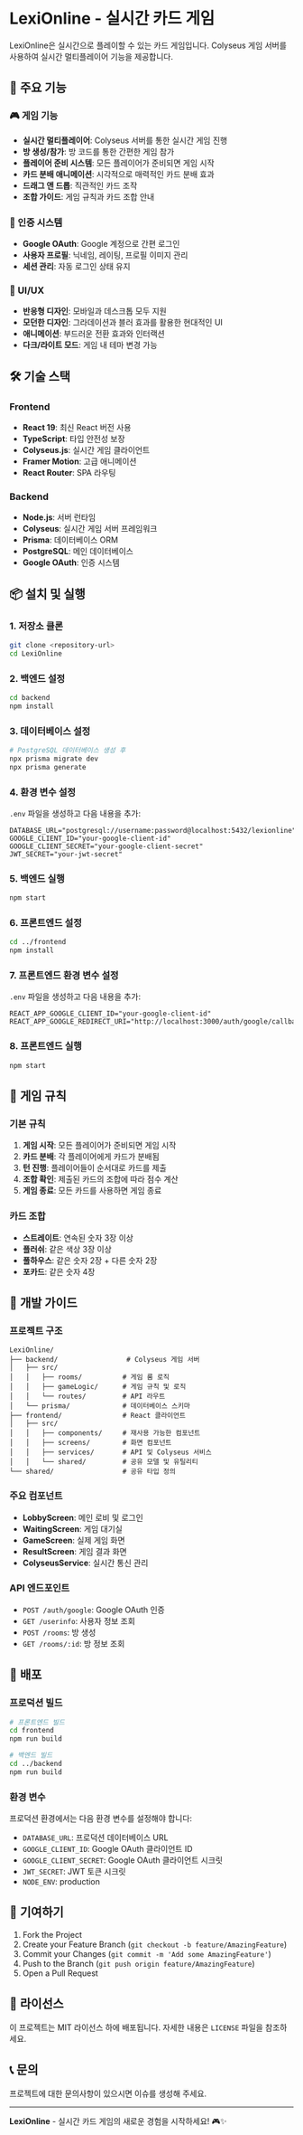# LexiOnline - 실시간 카드 게임

LexiOnline은 실시간으로 플레이할 수 있는 카드 게임입니다. Colyseus 게임 서버를 사용하여 실시간 멀티플레이어 기능을 제공합니다.

## 🚀 주요 기능

### 🎮 게임 기능
- **실시간 멀티플레이어**: Colyseus 서버를 통한 실시간 게임 진행
- **방 생성/참가**: 방 코드를 통한 간편한 게임 참가
- **플레이어 준비 시스템**: 모든 플레이어가 준비되면 게임 시작
- **카드 분배 애니메이션**: 시각적으로 매력적인 카드 분배 효과
- **드래그 앤 드롭**: 직관적인 카드 조작
- **조합 가이드**: 게임 규칙과 카드 조합 안내

### 🔐 인증 시스템
- **Google OAuth**: Google 계정으로 간편 로그인
- **사용자 프로필**: 닉네임, 레이팅, 프로필 이미지 관리
- **세션 관리**: 자동 로그인 상태 유지

### 🎨 UI/UX
- **반응형 디자인**: 모바일과 데스크톱 모두 지원
- **모던한 디자인**: 그라데이션과 블러 효과를 활용한 현대적인 UI
- **애니메이션**: 부드러운 전환 효과와 인터랙션
- **다크/라이트 모드**: 게임 내 테마 변경 가능

## 🛠️ 기술 스택

### Frontend
- **React 19**: 최신 React 버전 사용
- **TypeScript**: 타입 안전성 보장
- **Colyseus.js**: 실시간 게임 클라이언트
- **Framer Motion**: 고급 애니메이션
- **React Router**: SPA 라우팅

### Backend
- **Node.js**: 서버 런타임
- **Colyseus**: 실시간 게임 서버 프레임워크
- **Prisma**: 데이터베이스 ORM
- **PostgreSQL**: 메인 데이터베이스
- **Google OAuth**: 인증 시스템

## 📦 설치 및 실행

### 1. 저장소 클론
```bash
git clone <repository-url>
cd LexiOnline
```

### 2. 백엔드 설정
```bash
cd backend
npm install
```

### 3. 데이터베이스 설정
```bash
# PostgreSQL 데이터베이스 생성 후
npx prisma migrate dev
npx prisma generate
```

### 4. 환경 변수 설정
`.env` 파일을 생성하고 다음 내용을 추가:
```env
DATABASE_URL="postgresql://username:password@localhost:5432/lexionline"
GOOGLE_CLIENT_ID="your-google-client-id"
GOOGLE_CLIENT_SECRET="your-google-client-secret"
JWT_SECRET="your-jwt-secret"
```

### 5. 백엔드 실행
```bash
npm start
```

### 6. 프론트엔드 설정
```bash
cd ../frontend
npm install
```

### 7. 프론트엔드 환경 변수 설정
`.env` 파일을 생성하고 다음 내용을 추가:
```env
REACT_APP_GOOGLE_CLIENT_ID="your-google-client-id"
REACT_APP_GOOGLE_REDIRECT_URI="http://localhost:3000/auth/google/callback"
```

### 8. 프론트엔드 실행
```bash
npm start
```

## 🎯 게임 규칙

### 기본 규칙
1. **게임 시작**: 모든 플레이어가 준비되면 게임 시작
2. **카드 분배**: 각 플레이어에게 카드가 분배됨
3. **턴 진행**: 플레이어들이 순서대로 카드를 제출
4. **조합 확인**: 제출된 카드의 조합에 따라 점수 계산
5. **게임 종료**: 모든 카드를 사용하면 게임 종료

### 카드 조합
- **스트레이트**: 연속된 숫자 3장 이상
- **플러쉬**: 같은 색상 3장 이상
- **풀하우스**: 같은 숫자 2장 + 다른 숫자 2장
- **포카드**: 같은 숫자 4장

## 🔧 개발 가이드

### 프로젝트 구조
```
LexiOnline/
├── backend/                 # Colyseus 게임 서버
│   ├── src/
│   │   ├── rooms/          # 게임 룸 로직
│   │   ├── gameLogic/      # 게임 규칙 및 로직
│   │   └── routes/         # API 라우트
│   └── prisma/             # 데이터베이스 스키마
├── frontend/               # React 클라이언트
│   ├── src/
│   │   ├── components/     # 재사용 가능한 컴포넌트
│   │   ├── screens/        # 화면 컴포넌트
│   │   ├── services/       # API 및 Colyseus 서비스
│   │   └── shared/         # 공유 모델 및 유틸리티
└── shared/                 # 공유 타입 정의
```

### 주요 컴포넌트
- **LobbyScreen**: 메인 로비 및 로그인
- **WaitingScreen**: 게임 대기실
- **GameScreen**: 실제 게임 화면
- **ResultScreen**: 게임 결과 화면
- **ColyseusService**: 실시간 통신 관리

### API 엔드포인트
- `POST /auth/google`: Google OAuth 인증
- `GET /userinfo`: 사용자 정보 조회
- `POST /rooms`: 방 생성
- `GET /rooms/:id`: 방 정보 조회

## 🚀 배포

### 프로덕션 빌드
```bash
# 프론트엔드 빌드
cd frontend
npm run build

# 백엔드 빌드
cd ../backend
npm run build
```

### 환경 변수
프로덕션 환경에서는 다음 환경 변수를 설정해야 합니다:
- `DATABASE_URL`: 프로덕션 데이터베이스 URL
- `GOOGLE_CLIENT_ID`: Google OAuth 클라이언트 ID
- `GOOGLE_CLIENT_SECRET`: Google OAuth 클라이언트 시크릿
- `JWT_SECRET`: JWT 토큰 시크릿
- `NODE_ENV`: production

## 🤝 기여하기

1. Fork the Project
2. Create your Feature Branch (`git checkout -b feature/AmazingFeature`)
3. Commit your Changes (`git commit -m 'Add some AmazingFeature'`)
4. Push to the Branch (`git push origin feature/AmazingFeature`)
5. Open a Pull Request

## 📄 라이선스

이 프로젝트는 MIT 라이선스 하에 배포됩니다. 자세한 내용은 `LICENSE` 파일을 참조하세요.

## 📞 문의

프로젝트에 대한 문의사항이 있으시면 이슈를 생성해 주세요.

---

**LexiOnline** - 실시간 카드 게임의 새로운 경험을 시작하세요! 🎮✨ 